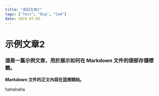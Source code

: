 ```yaml
---
title: "測試文章2"
tags: ["Test", "Bug", "Sad"]
date: 2024-07-03
---
```


# 示例文章2

### 這是一篇示例文章，用於展示如何在 Markdown 文件的頭部存儲標籤。

**Markdown 文件的正文內容在這裡開始。**

hahahaha
